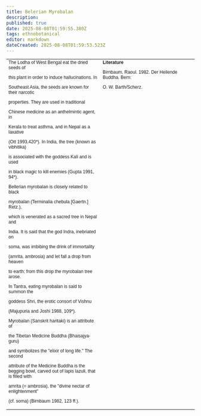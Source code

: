 ```yaml
---
title: Belerian Myrobalan
description: 
published: true
date: 2025-08-08T01:59:55.380Z
tags: ethnobotanical
editor: markdown
dateCreated: 2025-08-08T01:59:53.523Z
---
```


<table style="font-family: Arial, Helvetica, sans-serif; font-size: 9pt;" width="100%" border="0" cellspacing="0" cellpadding="0">
<tr>
<td valign="top" width="50%">The Lodha of West Bengal eat the dried seeds of

this plant in order to induce hallucinations. In

Southeast Asia, the seeds are known for their narcotic

properties. They are used in traditional

Chinese medicine as an anthelmintic agent, in

Kerala to treat asthma, and in Nepal as a laxative

(Ott 1993,420*). In India, the tree (known as vibhitika)

is associated with the goddess Kali and is used

in black magic to kill enemies (Gupta 1991, 94*).

Bellerian myrobalan is closely related to black

myrobalan (Terminalia chebula [Gaertn.] Retz.),

which is venerated as a sacred tree in Nepal and

India. It is said that the god Indra, inebriated on

soma, was imbibing the drink of immortality

(amrita, ambrosia) and let fall a drop from heaven

to earth; from this drop the myrobalan tree arose.

In Tantra, eating myrobalan is said to summon the

goddess Shri, the erotic consort of Vishnu

(Majupuria and Joshi 1988, 109*).

Myrobalan (Sanskrit haritaki) is an attribute of

the Tibetan Medicine Buddha (Bhaisajya-guru)

and symbolizes the "elixir of long life." The second

attribute of the Medicine Buddha is the begging bowl, carved out of lapis lazuli, that is filled with

amrita (= ambrosia), the "divine nectar of enlightenment"

(cf. soma) (Birnbaum 1982, 123 ff.).</td>
<td valign="top" width="53%"><strong>Literature</strong>

Birnbaum, Raoul. 1982. Der Heilende Buddha. Bern:

O. W. Barth/Scherz.</td>
</tr>
</table>